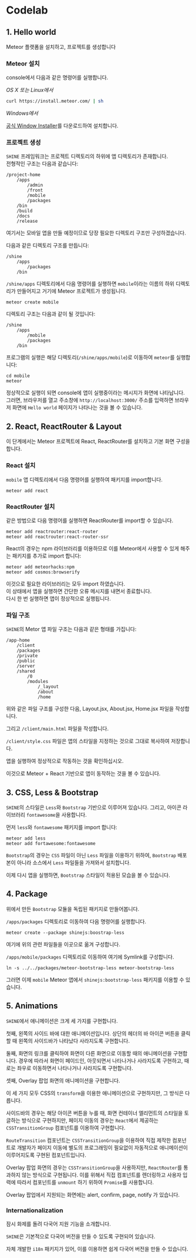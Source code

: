 # Codelab

## 1. Hello world  
Meteor 플랫폼을 설치하고, 프로젝트를 생성합니다

### Meteor 설치
console에서 다음과 같은 명령어를 실행합니다.

*OS X 또는 Linux에서*  

```bash
curl https://install.meteor.com/ | sh
```

*Windows에서*  

[공식 Window Installer](https://install.meteor.com/windows)를 다운로드하여 설치합니다.  

###  프로젝트 생성

`SHINE` 프레임워크는 프로젝트 디렉토리의 하위에 앱 디렉토리가 존재합니다.  
전형적인 구조는 다음과 같습니다:

    
    /project-home
        /apps
            /admin
            /front
            /mobile
            /packages
        /bin
        /build
        /docs
        /release
    

여기서는 모바일 앱을 만들 예정이므로 당장 필요한 디렉토리 구조만 구성하겠습니다.

다음과 같은 디렉토리 구조를 만듭니다:   

    
    /shine
        /apps  
            /packages
        /bin  
    
    
    
`/shine/apps` 디렉토리에서 다음 명령어를 실행하면 
`mobile`이라는 이름의 하위 디렉토리가 만들어지고 거기에 Meteor 프로젝트가 생성됩니다.  

    
    meteor create mobile
    

디렉토리 구조는 다음과 같이 될 것입니다:

    
    /shine
        /apps
            /mobile
            /packages
        /bin
    

프로그램의 실행은 해당 디렉토리(`/shine/apps/mobile`)로 이동하여 `meteor`를 실행합니다:

    
    cd mobile
    meteor
    

정상적으로 실행이 되면 console에 앱이 실행중이라는 메시지가 화면에 나타납니다.  
그러면, 브라우저를 열고 주소창에 `http://localhost:3000/` 주소를 입력하면 
브라우저 화면에 `Hello world` 페이지가 나타나는 것을 볼 수 있습니다.


## 2. React, ReactRouter & Layout

이 단계에서는 Meteor 프로젝트에 React, ReactRouter를 설치하고 기본 화면 구성을 합니다.

### React 설치

`mobile` 앱 디렉토리에서 다음 명령어를 실행하여 패키지를 import합니다.

    
    meteor add react
    
### ReactRouter 설치  

같은 방법으로 다음 명령어를 실행하면 ReactRouter를 import할 수 있습니다.

    
    meteor add reactrouter:react-router
    meteor add reactrouter:react-router-ssr
        

React의 경우는 npm 라이브러리를 이용하므로 이를 Meteor에서 사용할 수 있게 해주는 패키지를 추가로 import 합니다:

    
    meteor add meteorhacks:npm 
    meteor add cosmos:browserify
    

이것으로 필요한 라이브러리는 모두 import 하였습니다.  
이 상태에서 앱을 실행하면 간단한 오류 메시지를 내면서 종료합니다.    
다시 한 번 실행하면 앱이 정상적으로 실행됩니다.  

### 파일 구조

`SHINE`의 Metor 앱 파일 구조는 다음과 같은 형태를 가집니다:

    
    /app-home
        /client
        /packages
        /private
        /public
        /server
        /shared
            /0
            /modules
                /_layout
                /about
                /home
    
    
위와 같은 파일 구조를 구성한 다음, Layout.jsx, About.jsx, Home.jsx 파일을 작성합니다.

그리고 `/client/main.html` 파일을 작성합니다.

`/client/style.css` 파일은 앱의 스타일을 지정하는 것으로 그대로 복사하여 저장합니다.

앱을 실행하여 정상적으로 작동하는 것을 확인하십시오.  

이것으로 Meteor + React 기반으로 앱이 동작하는 것을 볼 수 있습니다.  

## 3. CSS, Less & Bootstrap

`SHINE`의 스타일은 `Less`와 `Bootstrap` 기반으로 이루어져 있습니다.
그리고, 아이콘 라이브러리 `fontawesome`을 사용합니다.
 
먼저 `less`와 `fontawesome` 패키지를 import 합니다:

    
    meteor add less
    meteor add fortawesome:fontawesome
    

`Bootstrap`의 경우는 `CSS` 파일이 아닌 `Less` 파일을 이용하기 위하여, `Bootstrap` 배포본이 아니라 
소스에서 `Less` 파일들을 가져와서 설치합니다.

이제 다시 앱을 실행하면, `Bootstrap` 스타일이 적용된 모습을 볼 수 있습니다.  

 
## 4. Package

위에서 만든 `Bootstrap` 모듈을 독립된 패키지로 만들어봅니다.

`/apps/packages` 디렉토리로 이동하여 다음 명령어를 실행합니다.

    
    meteor create --package shinejs:boostrap-less
    

여기에 위의 관련 파일들을 이곳으로 옮겨 구성합니다.

`/apps/mobile/packages` 디렉토리로 이동하여 여기에 Symlink를 구성합니다.

    
    ln -s ../../packages/meteor-bootstrap-less meteor-bootstrap-less
    
그러면 이제 `mobile` Meteor 앱에서 `shinejs:bootstrap-less` 패키지를 이용할 수 있습니다.  

## 5. Animations

`SHINE`에서 애니메이션은 크게 세 가지를 구현합니다.  

첫째, 왼쪽의 사이드 바에 대한 애니메이션입니다. 
상단의 헤더의 바 아이콘 버튼을 클릭할 때 왼쪽의 사이드바가 나타났다 사라지도록 구현합니다.  

둘째, 화면의 링크를 클릭하여 화면이 다른 화면으로 이동할 때의 애니메이션을 구현합니다.
경우에 따라서 화면이 페이드인, 아웃되면서 나타나거나 사라지도록 구현하고,
때로는 좌우로 이동하면서 나타나거나 사라지도록 구현합니다.

셋째, Overlay 팝업 화면의 애니메이션을 구현합니다.

이 세 가지 모두 CSS의 `transform`을  이용한 애니메이션으로 구현하지만, 그 방식은 다릅니다.
 
사이드바의 경우는 해당 아이콘 버튼을 누를 때, 화면 컨테이너 엘리먼트의 스타일을 토글하는 방식으로 구현하지만, 
페이지 이동의 경우는 `React`에서 제공하는 `CSSTransitionGroup` 컴포넌트를 이용하여 구현합니다.

`RouteTransition` 컴포넌트는 `CSSTransitionGroup`을 이용하여 직접 제작한 컴포넌트로 
개발자가 페이지 이동에 별도의 프로그래밍이 필요없이 자동적으로 애니메이션이 이루어지도록 구현된 컴포넌트입니다.

Overlay 팝업 화면의 경우는 `CSSTransitionGroup`을 사용하지만, `ReactRouter`를 통과하지 않는 방식으로 구현됩니다.
이를 위해서 직접 컴포넌트를 렌더링하고 사용자 입력에 따라서 컴포넌트를 `unmount` 하기 위하여 `Promise`를 사용합니다.

Overlay 팝업에서 지원되는 화면에는 alert, confirm, page, notify 가 있습니다.  

### Internationalization

잠시 화제를 돌려 다국어 지원 기능을 소개합니다.

`SHINE`은 기본적으로 다국어 버전을 만들 수 있도록 구현되어 있습니다.  

자체 개발한 `i18n` 패키지가 있어, 이를 이용하면 쉽게 다국어 버전을 만들 수 있습니다.

